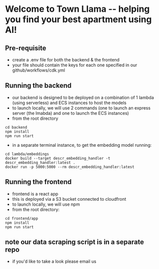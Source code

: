 # Welcome to Town Llama -- helping you find your best apartment using AI!

## Pre-requisite
- create a .env file for both the backend & the frontend
- your file should contain the keys for each one specified in our github/workflows/cdk.yml

## Running the backend
- our backend is designed to be deployed on a combination of 1 lambda (using serverless) and ECS instances to host the models
- to launch locally, we will use 2 commands (one to launch an express server (the lmabda) and one to launch the ECS instances)
- from the root directory
```
cd backend
npm install
npm run start
```
- in a separate terminal instance, to get the embedding model running:
```
cd lambda/embeddings
docker build --target descr_embedding_handler -t descr_embedding_handler:latest .
docker run -p 5000:5000 --rm descr_embedding_handler:latest
```

## Running the frontend
- frontend is a react app
- this is deployed via a S3 bucket connected to cloudfront
- to launch locally, we will use npm
- from the root directory:
```
cd frontend/app
npm install
npm run start
```

## note our data scraping script is in a separate repo
- if you'd like to take a look please email us

